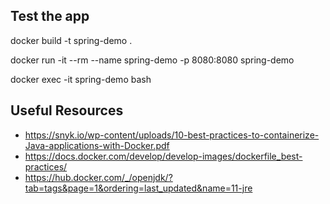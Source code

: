 
## Test the app
docker build -t spring-demo .

docker run -it --rm --name spring-demo -p 8080:8080 spring-demo

docker exec -it spring-demo bash


## Useful Resources
- https://snyk.io/wp-content/uploads/10-best-practices-to-containerize-Java-applications-with-Docker.pdf
- https://docs.docker.com/develop/develop-images/dockerfile_best-practices/
- https://hub.docker.com/_/openjdk/?tab=tags&page=1&ordering=last_updated&name=11-jre
